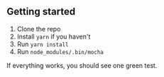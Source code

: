 ## Getting started

1. Clone the repo
2. Install `yarn` if you haven't
3. Run `yarn install`
4. Run `node_modules/.bin/mocha`

If everything works, you should see one green test.
